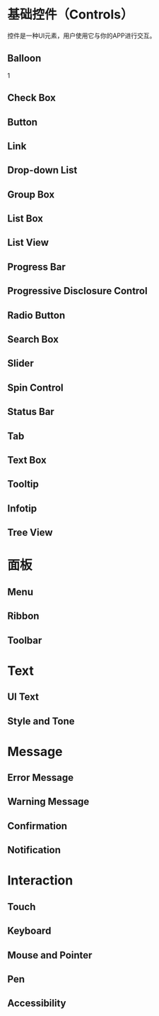 # 基础控件（Controls）
控件是一种UI元素，用户使用它与你的APP进行交互。
## Balloon
1
## Check Box

## Button

## Link

## Drop-down List
## Group Box
## List Box
## List View
## Progress Bar
## Progressive Disclosure Control
## Radio Button
## Search Box
## Slider
## Spin Control
## Status Bar
## Tab
## Text Box
## Tooltip
## Infotip
## Tree View
# 面板
## Menu
## Ribbon
## Toolbar
# Text
## UI Text
## Style and Tone
# Message
## Error Message
## Warning Message
## Confirmation
## Notification
# Interaction
## Touch
## Keyboard
## Mouse and Pointer
## Pen
## Accessibility
